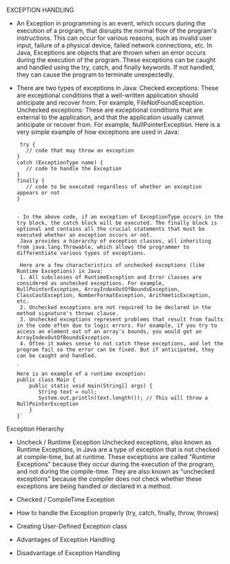 
EXCEPTION HANDLING

- An Exception in programming is an event, which occurs during the execution of a program, that disrupts the normal flow of the program's instructions. This can occur for various reasons, such as invalid user input, failure of a physical device, failed network connections, etc.
    In Java, Exceptions are objects that are thrown when an error occurs during the execution of the program. These exceptions can be caught and handled using the try, catch, and finally keywords. If not handled, they can cause the program to terminate unexpectedly.
    
- There are two types of exceptions in Java:
    Checked exceptions: These are exceptional conditions that a well-written application should anticipate and recover from. For example, FileNotFoundException.
    Unchecked exceptions: These are exceptional conditions that are external to the application, and that the application usually cannot anticipate or recover from. For example, NullPointerException.
    Here is a very simple example of how exceptions are used in Java:
   
     ~~~~**
      try {
        // code that may throw an exception
     }
     catch (ExceptionType name) {
        // code to handle the Exception
     }
     finally {
        // code to be executed regardless of whether an exception appears or not
     }
    

  - In the above code, if an exception of ExceptionType occurs in the try block, the catch block will be executed. The finally block is optional and contains all the crucial statements that must be executed whether an exception occurs or not.
      Java provides a hierarchy of exception classes, all inheriting from java.lang.Throwable, which allows the programmer to differentiate various types of exceptions.

      Here are a few characteristics of unchecked exceptions (like Runtime Exceptions) in Java:
      1. All subclasses of RuntimeException and Error classes are considered as unchecked exceptions. For example, NullPointerException, ArrayIndexOutOfBoundsException, ClassCastException, NumberFormatException, ArithmeticException, etc.
      2. Unchecked exceptions are not required to be declared in the method signature's throws clause.
      3. Unchecked exceptions represent problems that result from faults in the code often due to logic errors. For example, if you try to access an element out of an array's bounds, you would get an ArrayIndexOutOfBoundsException.
      4. Often it makes sense to not catch these exceptions, and let the program fail so the error can be fixed. But if anticipated, they can be caught and handled.

    `
     Here is an example of a runtime exception:
     public class Main {
         public static void main(String[] args) {
            String text = null;
            System.out.println(text.length()); // This will throw a NullPointerException
         }
    }`

Exception Hierarchy

- Uncheck / Runtime Exception
    Unchecked exceptions, also known as Runtime Exceptions, in Java are a type of exception that is not checked at compile-time, but at runtime.
    These exceptions are called "Runtime Exceptions" because they occur during the execution of the program, and not during the compile-time. They are also known as "unchecked exceptions" because the compiler does not check whether these exceptions are being handled or declared in a method.

- Checked / CompileTime Exception
- How to handle the Exception properly (try, catch, finally, throw, throws)
- Creating User-Defined Exception class
- Advantages of Exception Handling
- Disadvantage of Exception Handling